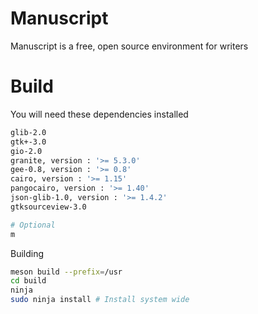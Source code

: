 # Manuscript
Manuscript is a free, open source environment for writers

# Build

You will need these dependencies installed

```bash
glib-2.0
gtk+-3.0
gio-2.0
granite, version : '>= 5.3.0'
gee-0.8, version : '>= 0.8'
cairo, version : '>= 1.15'
pangocairo, version : '>= 1.40'
json-glib-1.0, version : '>= 1.4.2'
gtksourceview-3.0

# Optional
m
```

Building
```bash
meson build --prefix=/usr
cd build
ninja
sudo ninja install # Install system wide
```
